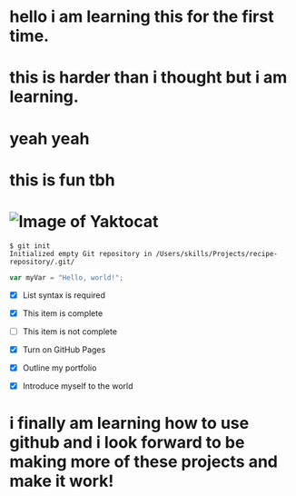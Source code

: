 # hello i am learning this for the first time.
# this is harder than i thought but i am learning.
# yeah yeah
# this is fun tbh 
# ![Image of Yaktocat](https://octodex.github.com/images/yaktocat.png)




```
$ git init
Initialized empty Git repository in /Users/skills/Projects/recipe-repository/.git/
```



``` javascript
var myVar = "Hello, world!";
```
- [x] List syntax is required
- [x] This item is complete
- [ ] This item is not complete



- [x] Turn on GitHub Pages
- [x] Outline my portfolio
- [x] Introduce myself to the world















# i finally am learning how to use github and i look forward to be making more of these projects and make it work!
